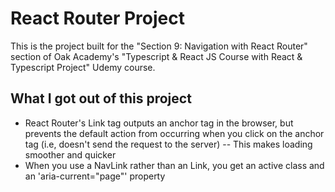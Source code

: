 # React Router Project
This is the project built for the "Section 9: Navigation with React Router" section of Oak Academy's "Typescript & React JS Course with React & Typescript Project" Udemy course.

## What I got out of this project
- React Router's Link tag outputs an anchor tag in the browser, but prevents the default action from occurring when you click on the anchor tag (i.e, doesn't send the request to the server)
-- This makes loading smoother and quicker
- When you use a NavLink rather than an Link, you get an active class and an 'aria-current="page"' property

